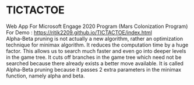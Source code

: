 # TICTACTOE
Web App For Microsoft Engage 2020 Program (Mars Colonization Program) <br/>
For Demo : https://ritik2209.github.io/TICTACTOE/index.html <br/>
Alpha-Beta pruning is not actually a new algorithm, rather an optimization technique for minimax algorithm. It reduces the computation time by a huge factor. This allows us to search much faster and even go into deeper levels in the game tree. It cuts off branches in the game tree which need not be searched because there already exists a better move available. It is called Alpha-Beta pruning because it passes 2 extra parameters in the minimax function, namely alpha and beta.
